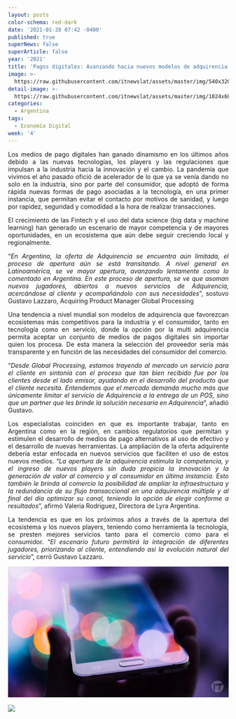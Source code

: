 ```yaml
---
layout: posts
color-schema: red-dark
date: '2021-01-28 07:42 -0400'
published: true
superNews: false
superArticle: false
year: '2021'
title: 'Pagos digitales: Avanzando hacia nuevos modelos de adquirencia'
image: >-
  https://raw.githubusercontent.com/itnewslat/assets/master/img/540x320/Pago-Digital-p.jpg
detail-image: >-
  https://raw.githubusercontent.com/itnewslat/assets/master/img/1024x680/Pago-Digital-g.jpg
categories:
  - Argentina
tags:
  - Economía Digital
week: '4'
---
```

<p style="text-align: justify;">Los medios de pago digitales han ganado dinamismo en los últimos años debido a las nuevas tecnologías, los players y las regulaciones que impulsan a la industria hacia la innovación y el cambio. La pandemia que vivimos el año pasado ofició de acelerador de lo que ya se venía dando no solo en la industria, sino por parte del consumidor, que adoptó de forma rápida nuevas formas de pago asociadas a la tecnología, en una primer instancia, que permitan evitar el contacto por motivos de sanidad, y luego por rapidez, seguridad y comodidad a la hora de realizar transacciones.</p>
<p style="text-align: justify;">El crecimiento de las Fintech y el uso del data science (big data y machine learning) han generado un escenario de mayor competencia y de mayores oportunidades, en un ecosistema que aún debe seguir creciendo local y regionalmente.</p>
<p style="text-align: justify;">“<em>En Argentina, la oferta de Adquirencia se encuentra aún limitada, el proceso de apertura aún se está transitando. A nivel general en Latinoamérica, se ve mayor apertura, avanzando lentamente como lo comentado en Argentina. En este proceso de apertura, se ve que asoman nuevos jugadores, abiertos a nuevos servicios de Adquirencia, acercándose al cliente y acompañándolo con sus necesidades</em>”, sostuvo Gustavo Lazzaro, Acquiring Product Manager Global Processing</p>
<p style="text-align: justify;">Una tendencia a nivel mundial son modelos de adquirencia que favorezcan ecosistemas más competitivos para la industria y el consumidor, tanto en tecnología como en servicio, donde la opción por la multi adquirencia permita aceptar un conjunto de medios de pagos digitales sin importar quien los procesa. De esta manera la selección del proveedor sería más transparente y en función de las necesidades del consumidor del comercio.</p>
<p style="text-align: justify;">“<em>Desde Global Processing, estamos trayendo al mercado un servicio para el cliente en sintonía con el proceso que tan bien recibido fue por los clientes desde el lado emisor, ayudando en el desarrollo del producto que el cliente necesita. Entendemos que el mercado demanda mucho más que únicamente limitar el servicio de Adquirencia a la entrega de un POS, sino que un partner que les brinde la solución necesaria en Adquirencia</em>”, añadió Gustavo.</p>
<p style="text-align: justify;">Los especialistas coinciden en que es importante trabajar, tanto en Argentina como en la región, en cambios regulatorios que permitan y estimulen el desarrollo de medios de pago alternativos al uso de efectivo y el desarrollo de nuevas herramientas. La ampliación de la oferta adquirente debería estar enfocada en  nuevos servicios que faciliten el uso de estos nuevos medios. “<em>La apertura de la adquirencia estimula la competencia, y el ingreso de nuevos players sin duda propicia la innovación y la generación de valor al comercio y al consumidor en última instancia. Esto también le brinda al comercio la posibilidad de ampliar la infraestructura y la redundancia de su flujo transaccional en una adquirencia múltiple y al final del día optimizar su canal, teniendo la opción de elegir conforme a resultados</em>”, afirmó Valeria Rodriguez, Directora de Lyra Argentina.</p>
<p style="text-align: justify;">La tendencia es que en los próximos años a través de la apertura del ecosistema y los nuevos players, teniendo como herramienta la tecnología, se presten mejores servicios tanto para el comercio como para el consumidor. “<em>El escenario futuro permitirá la integración de diferentes jugadores, priorizando al cliente, entendiendo así la evolución natural del servicio</em>”, cerró Gustavo Lazzaro.</p>

![](https://raw.githubusercontent.com/itnewslat/assets/master/img/540x320/Pago-Digital-p.jpg)

<img src="https://tracker.metricool.com/c3po.jpg?hash=56f88a41e39ab42c063cc51676587a04"/>
